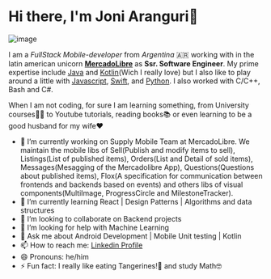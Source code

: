 # Hi there, I'm Joni Aranguri👋
![image](https://user-images.githubusercontent.com/13679919/131770608-f1f3af94-bf5f-473e-bd46-18286cb4d74c.png)

  I am a _FullStack Mobile-developer_ from _Argentina_ 🇦🇷 working with in the latin american unicorn [__MercadoLibre__](https://www.mercadolibre.com.ar/) as __Ssr. Software Engineer__. My prime expertise include [Java](https://www.oracle.com/java/) and [Kotlin](https://kotlinlang.org/)(Wich I really love) but I also like to play around a little with [Javascript](https://developer.mozilla.org/es/docs/Web/JavaScript), [Swift](https://swift.org/), and [Python](https://www.python.org/). I also worked with C/C++, Bash and C#.

When I am not coding, for sure I am learning something, from University courses👨‍🎓 to Youtube tutorials, reading books📚 or even learning to be a good husband for my wife❤
- 🔭 I’m currently working on Supply Mobile Team at MercadoLibre. We maintain the mobile libs of Sell(Publish and modify items to sell), Listings(List of published items), Orders(List and Detail of sold items), Messages(Mesagging of the Mercadolibre App), Questions(Questions about published items), Flox(A specification for communication between frontends and backends based on events) and others libs of visual components(MultiImage, ProgressCircle and MilestoneTracker).
- 🌱 I’m currently learning React | Design Patterns | Algorithms and data structures
- 👯 I’m looking to collaborate on Backend projects
- 🤔 I’m looking for help with Machine Learning
- 💬 Ask me about Android Development | Mobile Unit testing | Kotlin
- 📫 How to reach me: [Linkedin Profile](https://www.linkedin.com/in/jonathan-aranguri/)
- 😄 Pronouns: he/him
- ⚡ Fun fact: I really like eating Tangerines!🍊 and study Math🤓
